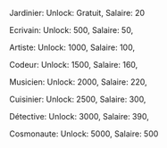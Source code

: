 Jardinier: 
    Unlock: Gratuit,
    Salaire: 20

Ecrivain:
    Unlock: 500,
    Salaire: 50,

Artiste:
    Unlock: 1000,
    Salaire: 100,

Codeur:
    Unlock: 1500,
    Salaire: 160,

Musicien:
    Unlock: 2000,
    Salaire: 220,

Cuisinier:
    Unlock: 2500,
    Salaire: 300,

Détective:
    Unlock: 3000,
    Salaire: 390,

Cosmonaute: 
    Unlock: 5000,
    Salaire: 500